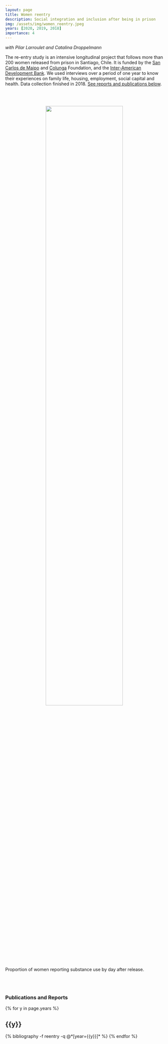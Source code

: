 ```yaml
---
layout: page
title: Women reentry
description: Social integration and inclusion after being in prison
img: /assets/img/women_reentry.jpeg
years: [2020, 2019, 2018]
importance: 4
---
```


*with Pilar Larroulet and Catalina Droppelmann*

The re-entry study is an intensive longitudinal project that follows more than 200 women released from prison in Santiago, Chile. It is funded by the [San Carlos de Maipo](http://www.fsancarlos.cl/) and [Colunga](https://www.fundacioncolunga.org/) Foundation, and the [Inter-American Development Bank](http://www.iadb.org/). We used interviews over a period of one year to know their experiences on  family life, housing, employment, social capital and health. Data collection finished in 2018. [See reports and publications below](#publications-and-reports).

<br/><br/>

<p align='center'>
    <img style="width: 70%; height: 70%" src="{{ site.baseurl }}/assets/img/reentry.png" alt="" title="example image"/>
</p>
<div class="col three caption">
    Proportion of women reporting substance use by day after release.
</div>

<br/><br/>

### Publications and Reports

<div class="publications">

{% for y in page.years %}
  <h2 class="year">{{y}}</h2>
  {% bibliography -f reentry -q @*[year={{y}}]* %}
{% endfor %}

</div>

